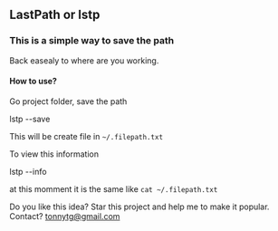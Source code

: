 ## LastPath or lstp


### This is a simple way to save the path

Back easealy to where are you working.



#### How to use?

Go project folder, save the path

  lstp --save

This will be create file in `~/.filepath.txt`


To view this information

  lstp --info

at this momment it is the same like `cat ~/.filepath.txt`


Do you like this idea? Star this project and help me to make it popular.
Contact? tonnytg@gmail.com

